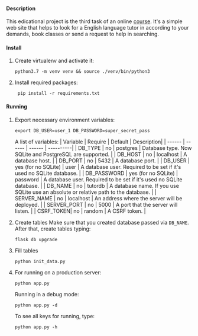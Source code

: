 #### Description
This edicational project is the third task of an online [course](https://academy.stepik.org/flask). 
It's a simple web site that helps to look for a English language tutor in 
according to your demands, book classes or send a request to help in searching.

#### Install
1. Create virtualenv and activate it:
    ```shell script
    python3.7 -m venv venv && source ./venv/bin/python3
    ```
2. Install required packages:
   ```shell script
    pip install -r requirements.txt
   ```

#### Running
1.  Export necessary environment variables:
    ```shell script
    export DB_USER=user_1 DB_PASSWORD=super_secret_pass
    ```
    A list of variables:
    | Variable | Require | Default | Description|
    | ------ | ------ | ------ | ----------|
    | DB_TYPE | no | postgres | Database type. Now SQLite and PostgreSQL are supported. |
    | DB_HOST | no | localhost | A database host. |
    | DB_PORT | no | 5432 | A database port. |
    | DB_USER | yes (for no SQLite) | user | A database user. Required to be set if it's used no SQLite database. |
    | DB_PASSWORD | yes (for no SQLite) | password | A database user. Required to be set if it's used no SQLite database. |
    | DB_NAME | no | tutordb | A database name. If you use SQLite use an absolute or relative path to the database. |
    | SERVER_NAME | no | localhost | An address where the server will be deployed. |
    | SERVER_PORT | no | 5000 | A port that the server will listen. |
    | CSRF_TOKEN| no | random | A CSRF token. |

2. Create tables
    Make sure that you created database passed via `DB_NAME`. After that, create tables typing:
    ```shell script
    flask db upgrade
    ```
   
3. Fill tables
    ```shell script
    python init_data.py
    ```

4.  For running on a production server:
    ```shell script
    python app.py
    ```

    Running in a debug mode:
    ```shell script
    python app.py -d
    ```

    To see all keys for running, type:
    ```shell script
    python app.py -h
    ```
